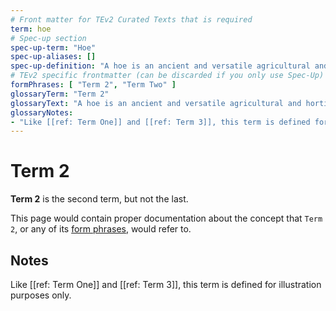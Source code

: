 ```yaml
---
# Front matter for TEv2 Curated Texts that is required
term: hoe
# Spec-up section
spec-up-term: "Hoe"
spec-up-aliases: []
spec-up-definition: "A hoe is an ancient and versatile agricultural and horticultural hand tool used to shape soil, remove weeds, clear soil, and harvest root crops. Shaping the soil includes piling soil around the base of plants (hilling), digging narrow furrows (drills) and shallow trenches for planting seeds or bulbs. Weeding with a hoe includes agitating the surface of the soil or cutting foliage from roots, and clearing the soil of old roots and crop residues. Hoes for digging and moving soil are used to harvest root crops such as potatoes."
# TEv2 specific frontmatter (can be discarded if you only use Spec-Up)
formPhrases: [ "Term 2", "Term Two" ]
glossaryTerm: "Term 2"
glossaryText: "A hoe is an ancient and versatile agricultural and horticultural hand tool used to shape soil, remove weeds, clear soil, and harvest root crops. Shaping the soil includes piling soil around the base of plants (hilling), digging narrow furrows (drills) and shallow trenches for planting seeds or bulbs. Weeding with a hoe includes agitating the surface of the soil or cutting foliage from roots, and clearing the soil of old roots and crop residues. Hoes for digging and moving soil are used to harvest root crops such as potatoes."
glossaryNotes:
- "Like [[ref: Term One]] and [[ref: Term 3]], this term is defined for illustration purposes only."
---
```


# Term 2

**Term 2** is the second term, but not the last.

This page would contain proper documentation about the concept that `Term 2`, or any of its [form phrases](@tev2), would refer to.

## Notes

Like [[ref: Term One]] and [[ref: Term 3]], this term is defined for illustration purposes only.
